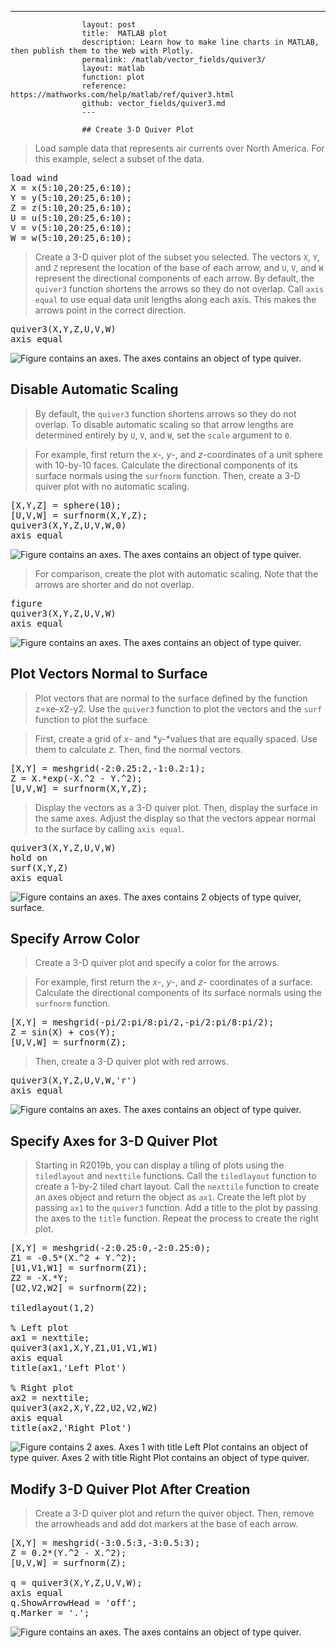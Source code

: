 ---
                    layout: post
                    title:  MATLAB plot
                    description: Learn how to make line charts in MATLAB, then publish them to the Web with Plotly.
                    permalink: /matlab/vector_fields/quiver3/
                    layout: matlab
                    function: plot
                    reference: https://mathworks.com/help/matlab/ref/quiver3.html
                    github: vector_fields/quiver3.md
                    ---

                    ## Create 3-D Quiver Plot 









> Load sample data that represents air currents over North America. For this example, select a subset of the data.

<pre class="mcode">load wind
X = x(5:10,20:25,6:10);
Y = y(5:10,20:25,6:10);
Z = z(5:10,20:25,6:10);
U = u(5:10,20:25,6:10);
V = v(5:10,20:25,6:10);
W = w(5:10,20:25,6:10);</pre>

> Create a 3-D quiver plot of the subset you selected. The vectors `X`, `Y`, and `Z` represent the location of the base of each arrow, and `U`, `V`, and `W` represent the directional components of each arrow. By default, the `quiver3` function shortens the arrows so they do not overlap. Call `axis equal` to use equal data unit lengths along each axis. This makes the arrows point in the correct direction.

<pre class="mcode">quiver3(X,Y,Z,U,V,W)
axis equal</pre>

![Figure contains an axes. The axes contains an object of type quiver.](https://mathworks.com/help/examples/matlab/win64/Create3DQuiverPlotWindExample_01.png)

## Disable Automatic Scaling 









> By default, the `quiver3` function shortens arrows so they do not overlap. To disable automatic scaling so that arrow lengths are determined entirely by `U`, `V`, and `W`, set the `scale` argument to `0`.

> For example, first return the *x*-,  *y*-, and *z*-coordinates of a unit sphere with 10-by-10 faces. Calculate the directional components of its surface normals using the `surfnorm` function. Then, create a 3-D quiver plot with no automatic scaling.

<pre class="mcode">[X,Y,Z] = sphere(10);
[U,V,W] = surfnorm(X,Y,Z);
quiver3(X,Y,Z,U,V,W,0)
axis equal</pre>

![Figure contains an axes. The axes contains an object of type quiver.](https://mathworks.com/help/examples/matlab/win64/DisableAutomaticScaling3DExample_01.png)

> For comparison, create the plot with automatic scaling. Note that the arrows are shorter and do not overlap.

<pre class="mcode">figure
quiver3(X,Y,Z,U,V,W)
axis equal</pre>

![Figure contains an axes. The axes contains an object of type quiver.](https://mathworks.com/help/examples/matlab/win64/DisableAutomaticScaling3DExample_02.png)

## Plot Vectors Normal to Surface 









> Plot vectors that are normal to the surface defined by the function z=xe-x2-y2. Use the `quiver3` function to plot the vectors and the `surf` function to plot the surface.

> First, create a grid of *x-* and *y-*values that are equally spaced. Use them to calculate *z*. Then, find the normal vectors.

<pre class="mcode">[X,Y] = meshgrid(-2:0.25:2,-1:0.2:1);
Z = X.*exp(-X.^2 - Y.^2);
[U,V,W] = surfnorm(X,Y,Z);</pre>

> Display the vectors as a 3-D quiver plot. Then, display the surface in the same axes. Adjust the display so that the vectors appear normal to the surface by calling `axis equal`.

<pre class="mcode">quiver3(X,Y,Z,U,V,W)
hold on
surf(X,Y,Z)
axis equal</pre>

![Figure contains an axes. The axes contains 2 objects of type quiver, surface.](https://mathworks.com/help/examples/matlab/win64/PlotSurfaceAndNormalsExample_01.png)

## Specify Arrow Color 









> Create a 3-D quiver plot and specify a color for the arrows.

> For example, first return the *x*-, *y*-, and *z*- coordinates of a surface. Calculate the directional components of its surface normals using the `surfnorm` function. 

<pre class="mcode">[X,Y] = meshgrid(-pi/2:pi/8:pi/2,-pi/2:pi/8:pi/2);
Z = sin(X) + cos(Y);
[U,V,W] = surfnorm(Z);</pre>

> Then, create a 3-D quiver plot with red arrows.

<pre class="mcode">quiver3(X,Y,Z,U,V,W,'r')
axis equal</pre>

![Figure contains an axes. The axes contains an object of type quiver.](https://mathworks.com/help/examples/matlab/win64/SpecifyArrowColorQuiver3Example_01.png)

## Specify Axes for 3-D Quiver Plot 









> Starting in R2019b, you can display a tiling of plots using the `tiledlayout` and `nexttile` functions. Call the `tiledlayout` function to create a 1-by-2 tiled chart layout. Call the `nexttile` function to create an axes object and return the object as `ax1`. Create the left plot by passing `ax1` to the `quiver3` function. Add a title to the plot by passing the axes to the `title` function. Repeat the process to create the right plot.

<pre class="mcode">[X,Y] = meshgrid(-2:0.25:0,-2:0.25:0);
Z1 = -0.5*(X.^2 + Y.^2);
[U1,V1,W1] = surfnorm(Z1);
Z2 = -X.*Y;
[U2,V2,W2] = surfnorm(Z2);

tiledlayout(1,2)

% Left plot
ax1 = nexttile;
quiver3(ax1,X,Y,Z1,U1,V1,W1)
axis equal
title(ax1,'Left Plot')

% Right plot
ax2 = nexttile;
quiver3(ax2,X,Y,Z2,U2,V2,W2)
axis equal
title(ax2,'Right Plot')</pre>

![Figure contains 2 axes. Axes 1 with title Left Plot contains an object of type quiver. Axes 2 with title Right Plot contains an object of type quiver.](https://mathworks.com/help/examples/matlab/win64/SpecifyAxesFor3DQuiverPlotExample_01.png)

## Modify 3-D Quiver Plot After Creation 









> Create a 3-D quiver plot and return the quiver object. Then, remove the arrowheads and add dot markers at the base of each arrow.

<pre class="mcode">[X,Y] = meshgrid(-3:0.5:3,-3:0.5:3);
Z = 0.2*(Y.^2 - X.^2);
[U,V,W] = surfnorm(Z);

q = quiver3(X,Y,Z,U,V,W);
axis equal
q.ShowArrowHead = 'off';
q.Marker = '.';</pre>

![Figure contains an axes. The axes contains an object of type quiver.](https://mathworks.com/help/examples/matlab/win64/Modify3DQuiverPlotAfterCreationExample_01.png)

